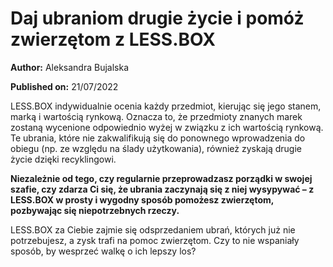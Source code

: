 # Daj ubraniom drugie życie i pomóż zwierzętom z LESS.BOX

**Author:** Aleksandra Bujalska

**Published on:** <span class="ml-10 mb-10">21/07/2022</span>

LESS.BOX indywidualnie ocenia każdy przedmiot, kierując się jego stanem, marką i wartością rynkową. Oznacza to, że przedmioty znanych marek zostaną wycenione odpowiednio wyżej w związku z ich wartością rynkową. Te ubrania, które nie zakwalifikują się do ponownego wprowadzenia do obiegu (np. ze względu na ślady użytkowania), również zyskają drugie życie dzięki recyklingowi.

**Niezależnie od tego, czy regularnie przeprowadzasz porządki w swojej szafie, czy zdarza Ci się, że ubrania zaczynają się z niej wysypywać – z LESS.BOX w prosty i wygodny sposób pomożesz zwierzętom, pozbywając się niepotrzebnych rzeczy.**

LESS.BOX za Ciebie zajmie się odsprzedaniem ubrań, których już nie potrzebujesz, a zysk trafi na pomoc zwierzętom. Czy to nie wspaniały sposób, by wesprzeć walkę o ich lepszy los?

